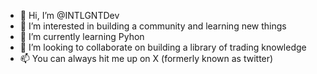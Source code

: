 - 👋 Hi, I’m @INTLGNTDev
- 👀 I’m interested in building a community and learning new things
- 🌱 I’m currently learning Pyhon
- 💞️ I’m looking to collaborate on building a library of trading knowledge
- 📫 You can always hit me up on X (formerly known as twitter)

<!---
INTLGNTDev/INTLGNTDev is a ✨ special ✨ repository because its `README.md` (this file) appears on your GitHub profile.
You can click the Preview link to take a look at your changes.
--->
